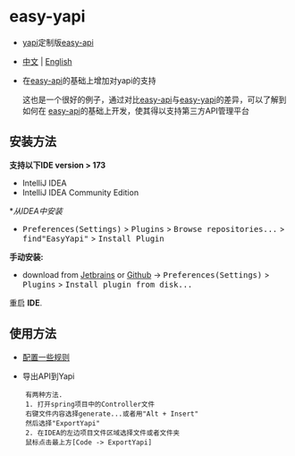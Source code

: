 # easy-yapi
- [yapi](https://github.com/YMFE/yapi)定制版[easy-api](https://github.com/tangcent/easy-api)

- [中文](https://github.com/tangcent/easy-yapi/blob/master/README_ZN.md) | [English](https://github.com/tangcent/easy-yapi/blob/master/README.md)

- 在[easy-api](https://github.com/tangcent/easy-api)的基础上增加对yapi的支持

  这也是一个很好的例子，通过对比[easy-api](https://github.com/tangcent/easy-api)与[easy-yapi](https://github.com/tangcent/easy-aypi)的差异，可以了解到如何在
  [easy-api](https://github.com/tangcent/easy-api)的基础上开发，使其得以支持第三方API管理平台

安装方法
----

**支持以下IDE version > 173**

- IntelliJ IDEA
- IntelliJ IDEA Community Edition

**从IDEA中安装*
- <kbd>Preferences(Settings)</kbd> > <kbd>Plugins</kbd> > <kbd>Browse repositories...</kbd> > <kbd>find"EasyYapi"</kbd> > <kbd>Install Plugin</kbd>

**手动安装:**
- download from [Jetbrains](https://plugins.jetbrains.com/plugin/12211-easyapi/versions) or [Github](https://github.com/tangcent/easy-yapi-plugins/raw/master/idea/easy-yapi.jar) -> <kbd>Preferences(Settings)</kbd> > <kbd>Plugins</kbd> > <kbd>Install plugin from disk...</kbd>

重启 **IDE**.

## 使用方法

* [配置一些规则](https://github.com/tangcent/easy-api/wiki/Use-Config-Make-Plugin-More-Intelligent(Export-Spring-Api-To-Postman))

* 导出API到Yapi
```textCode
    有两种方法.
    1. 打开spring项目中的Controller文件
    右键文件内容选择generate...或者用"Alt + Insert"
    然后选择"ExportYapi"
    2. 在IDEA的左边项目文件区域选择文件或者文件夹
    鼠标点击最上方[Code -> ExportYapi]
```